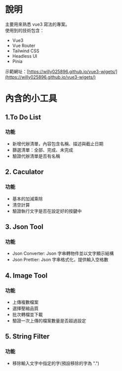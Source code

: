 # 說明

主要用來熟悉 vue3 寫法的專案。  
使用到的技術包含：

- Vue3
- Vue Router
- Tailwind CSS
- Headless UI
- Pinia

示範網址：[https://willy025896.github.io/vue3-wigets/](https://willy025896.github.io/vue3-wigets/)

# 內含的小工具

## 1.To Do List

### 功能

- 新增代辦清單，內容包含名稱、描述與截止日期
- 篩選清單：全部、完成、未完成
- 驗證代辦清單是否有名稱

## 2. Caculator

### 功能

- 基本的加減乘除
- 清空計算
- 驗證執行文字是否在設定好的按鍵中

## 3. Json Tool

### 功能

- Json Converter: Json 字串轉物件並以文字顯示結構
- Json Prettier: Json 字串格式化，提供輸入空格數

## 4. Image Tool

### 功能

- 上傳複數檔案
- 選擇壓縮品質
- 批次轉檔並下載
- 驗證一次上傳的檔案數量是否超過設定

## 5. String Filter

### 功能

- 移除輸入文字中指定的字(預設移除的字為 ".")
